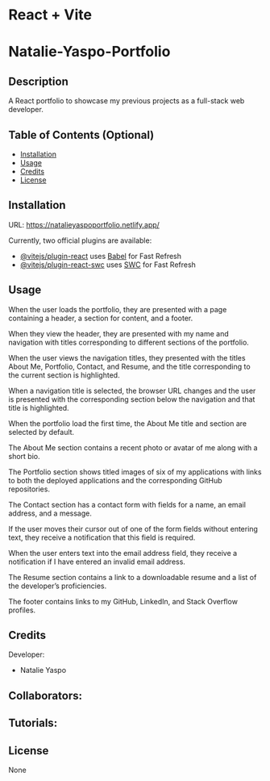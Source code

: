 # React + Vite


# Natalie-Yaspo-Portfolio


## Description

A React portfolio to showcase my previous projects as a full-stack web developer.

## Table of Contents (Optional)

- [Installation](#installation)
- [Usage](#usage)
- [Credits](#credits)
- [License](#license)

## Installation

URL: https://natalieyaspoportfolio.netlify.app/
<!-- Do I need this? -->
Currently, two official plugins are available:

- [@vitejs/plugin-react](https://github.com/vitejs/vite-plugin-react/blob/main/packages/plugin-react/README.md) uses [Babel](https://babeljs.io/) for Fast Refresh
- [@vitejs/plugin-react-swc](https://github.com/vitejs/vite-plugin-react-swc) uses [SWC](https://swc.rs/) for Fast Refresh

## Usage

When the user loads the portfolio, they are presented with a page containing a header, a section for content, and a footer.

When they view the header, they are presented with my name and navigation with titles corresponding to different sections of the portfolio.

When the user views the navigation titles, they presented with the titles About Me, Portfolio, Contact, and Resume, and the title corresponding to the current section is highlighted.


When a navigation title is selected, the browser URL changes and the user is presented with the corresponding section below the navigation and that title is highlighted.

When the portfolio load the first time, the About Me title and section are selected by default.

The About Me section contains a recent photo or avatar of me along with a short bio.

The Portfolio section shows titled images of six of my applications with links to both the deployed applications and the corresponding GitHub repositories.

The Contact section has a contact form with fields for a name, an email address, and a message.

If the user moves their cursor out of one of the form fields without entering text, they receive a notification that this field is required.

When the user enters text into the email address field, they receive a notification if I have entered an invalid email address.

The Resume section contains a link to a downloadable resume and a list of the developer’s proficiencies.

The footer contains links to my GitHub, LinkedIn, and Stack Overflow profiles.

## Credits

Developer:
- Natalie Yaspo

Collaborators:
- 

Tutorials:
- 

## License

None
